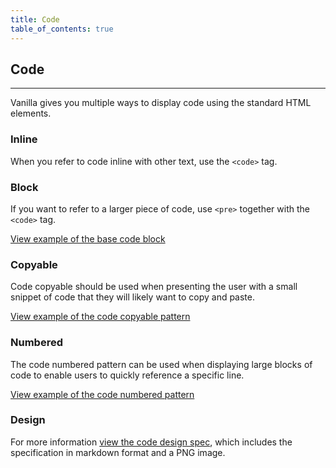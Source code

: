 ```yaml
---
title: Code
table_of_contents: true
---
```


## Code

<hr>

Vanilla gives you multiple ways to display code using the standard HTML elements.

### Inline

When you refer to code inline with other text, use the <code>&lt;code&gt;</code> tag.

### Block

If you want to refer to a larger piece of code, use <code>&lt;pre&gt;</code> together with the <code>&lt;code&gt;</code> tag.

<a href="https://vanilla-framework.github.io/vanilla-framework/examples/base/code/"
    class="js-example">
View example of the base code block
</a>

### Copyable

Code copyable should be used when presenting the user with a small snippet of code that they will likely want to copy and paste.

<a href="https://vanilla-framework.github.io/vanilla-framework/examples/patterns/code-snippet/"
    class="js-example">
View example of the code copyable pattern
</a>

### Numbered

The code numbered pattern can be used when displaying large blocks of code to enable users to quickly reference a specific line.

<a href="https://vanilla-framework.github.io/vanilla-framework/examples/patterns/code-numbered/"
    class="js-example">
View example of the code numbered pattern
</a>

### Design

For more information [view the code design spec](https://github.com/ubuntudesign/vanilla-design/tree/master/Code), which includes the specification in markdown format and a PNG image.
